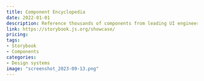 ```yaml
---
title: Component Encyclopedia
date: 2022-01-01
description: Reference thousands of components from leading UI engineering teams.
link: https://storybook.js.org/showcase/
pricing:
tags: 
- Storybook
- Components
categories:
- Design systems
image: "screenshot_2023-09-13.png"
---
```

